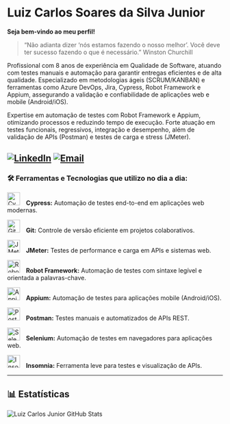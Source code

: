 # Luiz Carlos Soares da Silva Junior
**Seja bem-vindo ao meu perfil!**

> “Não adianta dizer ‘nós estamos fazendo o nosso melhor’. Você deve ter sucesso fazendo o que é necessário.” Winston Churchill 

Profissional com 8 anos de experiência em Qualidade de Software, atuando com testes manuais e automação para garantir entregas eficientes e de alta qualidade. Especializado em metodologias ágeis (SCRUM/KANBAN) e ferramentas como Azure DevOps, Jira, Cypress, Robot Framework e Appium, assegurando a validação e confiabilidade de aplicações web e mobile (Android/iOS).

Expertise em automação de testes com Robot Framework e Appium, otimizando processos e reduzindo tempo de execução. Forte atuação em testes funcionais, regressivos, integração e desempenho, além de validação de APIs (Postman) e testes de carga e stress (JMeter).

[![LinkedIn](https://img.shields.io/badge/-LinkedIn-0A66C2?style=for-the-badge&logo=linkedin&logoColor=white)](https://www.linkedin.com/in/luiz-carlos-soares-da-silva-junior-756a6645/)
[![Email](https://img.shields.io/badge/-Email-D14836?style=for-the-badge&logo=gmail&logoColor=white)](mailto:eliseu.luizjunior.tec@gmail.com)
---

### 🛠️ Ferramentas e Tecnologias que utilizo no dia a dia:

<p align="left">
  <img src="https://cdn.jsdelivr.net/gh/devicons/devicon@latest/icons/cypressio/cypressio-original.svg" alt="Cypress" title="Cypress" width="30px" style="padding-right: 10px;"/>
  <strong>Cypress:</strong> Automação de testes end-to-end em aplicações web modernas.
</p>

<p align="left">
  <img src="https://cdn.jsdelivr.net/gh/devicons/devicon@latest/icons/git/git-original.svg" alt="Git" title="Git" width="30px" style="padding-right: 10px;"/>
  <strong>Git:</strong> Controle de versão eficiente em projetos colaborativos.
</p>

<p align="left">
  <img src="https://cdn.jsdelivr.net/gh/devicons/devicon@latest/icons/apache/apache-original.svg" alt="JMeter" title="JMeter" width="30px" style="padding-right: 10px;"/>
  <strong>JMeter:</strong> Testes de performance e carga em APIs e sistemas web.
</p>

<p align="left">
  <img src="https://cdn.jsdelivr.net/gh/devicons/devicon@latest/icons/python/python-original.svg" alt="Robot Framework" title="Robot Framework" width="30px" style="padding-right: 10px;"/>
  <strong>Robot Framework:</strong> Automação de testes com sintaxe legível e orientada a palavras-chave.
</p>

<p align="left">
  <img src="https://cdn.jsdelivr.net/gh/devicons/devicon@latest/icons/android/android-original.svg" alt="Appium" title="Appium" width="30px" style="padding-right: 10px;"/>
  <strong>Appium:</strong> Automação de testes para aplicações mobile (Android/iOS).
</p>

<p align="left">
  <img src="https://cdn.jsdelivr.net/gh/devicons/devicon@latest/icons/postman/postman-original.svg" alt="Postman" title="Postman" width="30px" style="padding-right: 10px;"/>
  <strong>Postman:</strong> Testes manuais e automatizados de APIs REST.
</p>

<p align="left">
  <img src="https://cdn.jsdelivr.net/gh/devicons/devicon@latest/icons/selenium/selenium-original.svg" alt="Selenium" title="Selenium" width="30px" style="padding-right: 10px;"/>
  <strong>Selenium:</strong> Automação de testes em navegadores para aplicações web.
</p>

<p align="left">
  <img src="https://cdn.jsdelivr.net/gh/devicons/devicon@latest/icons/insomnia/insomnia-original.svg" alt="Insomnia" title="Insomnia" width="30px" style="padding-right: 10px;"/>
  <strong>Insomnia:</strong> Ferramenta leve para testes e visualização de APIs.
</p>


---
## 📊 Estatísticas
![Luiz Carlos Junior GitHub Stats](https://github-readme-stats.vercel.app/api?username=juniorsp25&show_icons=true&theme=tokyonight&include_all_commits=true&locale=pt-br)




